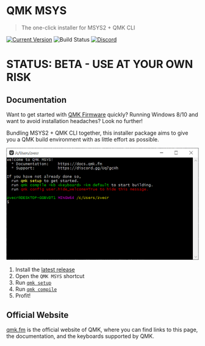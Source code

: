 # QMK MSYS

> The one-click installer for MSYS2 + QMK CLI

[![Current Version](https://img.shields.io/github/tag/zvecr/qmk_distro_msys.svg)](https://github.com/zvecr/qmk_distro_msys/tags)
![Build Status](https://github.com/zvecr/qmk_distro_msys/workflows/CI/badge.svg)
[![Discord](https://img.shields.io/discord/440868230475677696.svg?logo=discord&color=7289DA)](https://discord.gg/Uq7gcHh)

# STATUS: BETA - USE AT YOUR OWN RISK

## Documentation

Want to get started with [QMK Firmware](https://qmk.fm) quickly? Running Windows 8/10 and want to avoid installation headaches? Look no further!

Bundling MSYS2 + QMK CLI together, this installer package aims to give you a QMK build environment with as little effort as possible.

![terminal example](./docs/.vuepress/public/terminal.png)

1. Install the [latest release](https://github.com/zvecr/qmk_distro_msys/releases)
1. Open the `QMK MSYS` shortcut
1. Run [`qmk setup`](https://docs.qmk.fm/#/newbs_getting_started?id=set-up-qmk)
1. Run [`qmk compile`](https://docs.qmk.fm/#/newbs_getting_started?id=_4-test-your-build-environment)
1. Profit!

## Official Website

[qmk.fm](https://qmk.fm) is the official website of QMK, where you can find links to this page, the documentation, and the keyboards supported by QMK.
